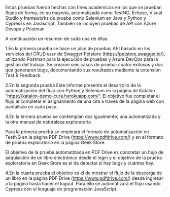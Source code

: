 Estas pruebas fueron hechas con fines academicos en los que se prueban flujos de forma, en su mayoría, automatizada como TestNG, Eclipse, Visual Studio y frameworks de prueba como Selenium en Java y Python y Cypresss en Javascript. 
También se incluyen pruebas de API con Azure Devops y Postman

A continuación un resumen de cada una de ellas.

1.En la primera prueba se hace un plan de pruebas API basado en los servicios del CRUD `User` de Swagger Petstore (https://petstore.swagger.io/), utilizando Postman para la ejecución de pruebas y Azure DevOps para la gestión del trabajo. 
Se crearon seis casos de prueba: cuatro exitosos y dos que generaron bugs, documentando sus resultados mediante la extensión Test & Feedback.

2.En la segunda prueba Este informe presenta el desarrollo de la automatización del flujo con Python y Selenium en la página de Katalon “https://katalon-demo-cura.herokuapp.com/”. 
El objetivo fue completar el flujo al completar el asignamiento de una cita a través de la página web con pantallazo en cada paso.

3.En la tercera prueba se contemplan dos igualmente; una automatizada y la otra manual de naturaleza exploratoria.

Para la primera prueba se empleará el formato de automatización en TestNG en la página PDF Drive (https://www.pdfdrive.com/) y en el formato de prueba exploratoria en la página Geek Store.

El objetivo de la prueba automatizada en PDF Drive es concretar un flujo de adquisición de un libro electrónico desde el login y el objetivo de la prueba exploratoria en Geek Store es el de detectar si hay bugs y cuántos hay.

4.En la cuarta prueba el objetivo es el de mostrar el flujo de la descarga de un libro en la página PDF Drive (https://www.pdfdrive.com/) desde ingresar a la página hasta hacer el logout. 
Para ello se automatizará el flujo usando Cypress con el lenguaje de programación JavaScript.
